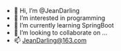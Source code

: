 - 👋 Hi, I’m @JeanDarling
- 👀 I’m interested in programming
- 🌱 I’m currently learning SpringBoot
- 💞️ I’m looking to collaborate on ...
- 📫 JeanDarling@163.com

<!---
JeanDarling/JeanDarling is a ✨ special ✨ repository because its `README.md` (this file) appears on your GitHub profile.
You can click the Preview link to take a look at your changes.
--->
